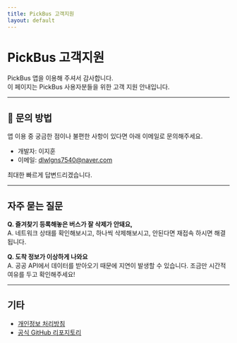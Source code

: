 ```yaml
---
title: PickBus 고객지원
layout: default
---
```


# PickBus 고객지원

PickBus 앱을 이용해 주셔서 감사합니다.  
이 페이지는 PickBus 사용자분들을 위한 고객 지원 안내입니다.

---

## 📧 문의 방법

앱 이용 중 궁금한 점이나 불편한 사항이 있다면 아래 이메일로 문의해주세요.
- 개발자: 이지훈
- 이메일: dlwlgns7540@naver.com

최대한 빠르게 답변드리겠습니다.

---

##  자주 묻는 질문

**Q. 즐겨찾기 등록해놓은 버스가 잘 삭제가 안돼요,**  
A. 네트워크 상태를 확인해보시고, 하나씩 삭제해보시고, 안된다면 재접속 하시면 해결됩니다.

**Q. 도착 정보가 이상하게 나와요**  
A. 공공 API에서 데이터를 받아오기 때문에 지연이 발생할 수 있습니다. 조금만 시간적 여유를 두고 확인해주세요!

---

## 기타

- [개인정보 처리방침](https://hoonzeee.github.io/)
- [공식 GitHub 리포지토리](https://github.com/hoonZeee/PickBus-Portal)

